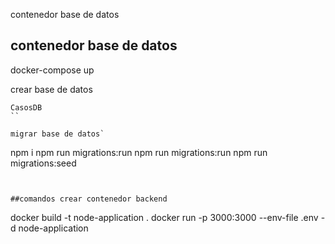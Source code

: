 contenedor base de datos

## contenedor base de datos

docker-compose up

crear base de datos

```
CasosDB
``

migrar base de datos`
```

npm i
npm run migrations:run
npm run migrations:run
npm run migrations:seed

```


##comandos crear contenedor backend
```

docker build -t node-application .
docker run -p 3000:3000 --env-file .env -d node-application

```

```
